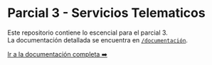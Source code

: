 # Parcial 3 - Servicios Telematicos

Este repositorio contiene lo escencial para el parcial 3.  
La documentación detallada se encuentra en [`/documentación`](./documentación/README.md).

[Ir a la documentación completa ➡️](./documentación/README.md)
